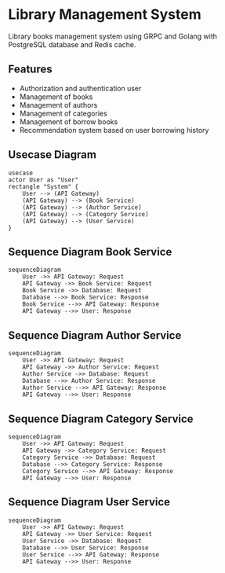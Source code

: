 # Library Management System
Library books management system using GRPC and Golang with PostgreSQL database and Redis cache.

## Features
- Authorization and authentication user
- Management of books
- Management of authors
- Management of categories
- Management of borrow books
- Recommendation system based on user borrowing history

## Usecase Diagram
```mermaid
usecase
actor User as "User"
rectangle "System" {
    User --> (API Gateway)
    (API Gateway) --> (Book Service)
    (API Gateway) --> (Author Service)
    (API Gateway) --> (Category Service)
    (API Gateway) --> (User Service)
}
```

## Sequence Diagram Book Service
```mermaid
sequenceDiagram
    User ->> API Gateway: Request
    API Gateway ->> Book Service: Request
    Book Service ->> Database: Request
    Database -->> Book Service: Response
    Book Service -->> API Gateway: Response
    API Gateway -->> User: Response
```

## Sequence Diagram Author Service
```mermaid
sequenceDiagram
    User ->> API Gateway: Request
    API Gateway ->> Author Service: Request
    Author Service ->> Database: Request
    Database -->> Author Service: Response
    Author Service -->> API Gateway: Response
    API Gateway -->> User: Response
```

## Sequence Diagram Category Service
```mermaid
sequenceDiagram
    User ->> API Gateway: Request
    API Gateway ->> Category Service: Request
    Category Service ->> Database: Request
    Database -->> Category Service: Response
    Category Service -->> API Gateway: Response
    API Gateway -->> User: Response
```

## Sequence Diagram User Service
```mermaid
sequenceDiagram
    User ->> API Gateway: Request
    API Gateway ->> User Service: Request
    User Service ->> Database: Request
    Database -->> User Service: Response
    User Service -->> API Gateway: Response
    API Gateway -->> User: Response
```






